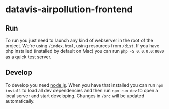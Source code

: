 # datavis-airpollution-frontend

## Run

To run you just need to launch any kind of webserver in the root of the project. We're using `/index.html`, using resources from `/dist`. If you have php installed (installed by default on Mac) you can run `php -S 0.0.0.0:8080` as a quick test server.

## Develop

To develop you need [node.js](https://nodejs.org/). When you have that installed you can run `npm install` to load all dev dependencies and then run `npm run dev` to open a local server and start developing. Changes in `/src` will be updated automatically.

